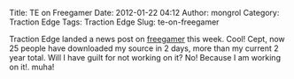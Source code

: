 Title: TE on Freegamer
Date: 2012-01-22 04:12
Author: mongrol
Category: Traction Edge
Tags: Traction Edge
Slug: te-on-freegamer

Traction Edge landed a news post on [freegamer][] this week. Cool! Cept,
now 25 people have downloaded my source in 2 days, more than my current
2 year total. Will I have guilt for not working on it? No! Because I am
working on it!. muha!

 

 

  [freegamer]: http://freegamer.blogspot.com/2012/01/traction-edge-squad-based-tactics.html

